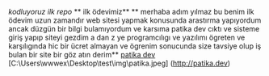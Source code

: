 *kodluyoruz ilk repo*
** ilk ödevimiz**
** merhaba adım yılmaz bu benim ilk ödevim uzun zamandır web sitesi yapmak konusunda arastırma yapıyordum ancak düzgün bir bilgi bulamıyordum ve karsıma patika dev cıktı ve sisteme giriş yapıp siteyi gezdim a dan z ye programcılıgı ve yazılımı ögreten ve karşılıgında hic bir ücret almayan ve ögrenim sonucunda size tavsiye olup iş bulan bir site bir göz atın derim**
[patika dev](http://patika.dev)
[C:\Users\wwwex\Desktop\test\img\patika.jpeg]
(http://patika.dev)